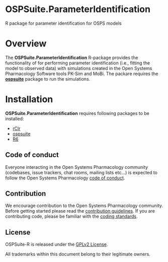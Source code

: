# OSPSuite.ParameterIdentification
R package for parameter identification for OSPS models

# Overview
The **OSPSuite.ParameterIdentification** R-package provides the functionality of for performing parameter identification (i.e., fitting the model to observed data) with simulations created in the Open Systems Pharmacology Software tools PK-Sim and MoBi. The packare requires the [**ospsuite**](https://github.com/Open-Systems-Pharmacology/OSPSuite-R) package to run the simulations.

# Installation

**OSPSuite.ParameterIdentification** requires following packages to be installed:

- [rClr](https://github.com/Open-Systems-Pharmacology/rClr/releases/latest)
- [ospsuite](https://github.com/Open-Systems-Pharmacology/OSPSuite-R)
- [R6](https://github.com/r-lib/R6)

## Code of conduct

Everyone interacting in the Open Systems Pharmacology community (codebases, issue trackers, chat rooms, mailing lists etc...) is expected to follow the Open Systems Pharmacology [code of conduct](https://github.com/Open-Systems-Pharmacology/Suite/blob/master/CODE_OF_CONDUCT.md).

## Contribution

We encourage contribution to the Open Systems Pharmacology community. Before getting started please read the [contribution guidelines](https://github.com/Open-Systems-Pharmacology/Suite/blob/master/CONTRIBUTING.md). If you are contributing code, please be familiar with the [coding standards](https://github.com/Open-Systems-Pharmacology/Suite/blob/master/CODING_STANDARDS_R.md).

## License

OSPSuite-R is released under the [GPLv2 License](LICENSE).

All trademarks within this document belong to their legitimate owners.
